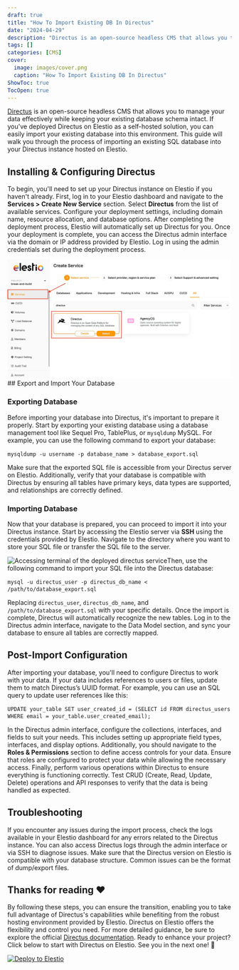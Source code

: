 ```yaml
---
draft: true
title: "How To Import Existing DB In Directus"
date: "2024-04-29"
description: "Directus is an open-source headless CMS that allows you to manage your data effectively while keeping your existing database schema intact. If you've deployed Directus on Elestio as a self-hosted solution, you can easily import your existing database into this environment. This guide will walk you through the"
tags: []
categories: [CMS]
cover:
  image: images/cover.png
  caption: "How To Import Existing DB In Directus"
ShowToc: true
TocOpen: true
---
```



[Directus](https://elest.io/open-source/directus?ref=blog.elest.io) is an open\-source headless CMS that allows you to manage your data effectively while keeping your existing database schema intact. If you've deployed Directus on Elestio as a self\-hosted solution, you can easily import your existing database into this environment. This guide will walk you through the process of importing an existing SQL database into your Directus instance hosted on Elestio.

## **Installing \& Configuring Directus**

To begin, you'll need to set up your Directus instance on Elestio if you haven't already. First, log in to your Elestio dashboard and navigate to the **Services \> Create New Service** section. Select **Directus** from the list of available services. Configure your deployment settings, including domain name, resource allocation, and database options. After completing the deployment process, Elestio will automatically set up Directus for you. Once your deployment is complete, you can access the Directus admin interface via the domain or IP address provided by Elestio. Log in using the admin credentials set during the deployment process.

![Deploying Directus service on Elestio](images/Screenshot-2024-08-09-at-12.02.36-PM.jpg)## Export and Import Your Database

### Exporting Database

Before importing your database into Directus, it's important to prepare it properly. Start by exporting your existing database using a database management tool like Sequel Pro, TablePlus, or `mysqldump` MySQL. For example, you can use the following command to export your database: 


```
mysqldump -u username -p database_name > database_export.sql
```
 Make sure that the exported SQL file is accessible from your Directus server on Elestio. Additionally, verify that your database is compatible with Directus by ensuring all tables have primary keys, data types are supported, and relationships are correctly defined.

### Importing Database

Now that your database is prepared, you can proceed to import it into your Directus instance. Start by accessing the Elestio server via **SSH** using the credentials provided by Elestio. Navigate to the directory where you want to store your SQL file or transfer the SQL file to the server. 

![Accessing terminal of the deployed directus service](https://blog.elest.io/content/images/2024/08/Screenshot-2024-08-08-at-8.15.27-PM.jpg)Then, use the following command to import your SQL file into the Directus database: 


```
mysql -u directus_user -p directus_db_name < /path/to/database_export.sql
```
 Replacing `directus_user`, `directus_db_name`, and `/path/to/database_export.sql` with your specific details. Once the import is complete, Directus will automatically recognize the new tables. Log in to the Directus admin interface, navigate to the Data Model section, and sync your database to ensure all tables are correctly mapped.

## **Post\-Import Configuration**

After importing your database, you'll need to configure Directus to work with your data. If your data includes references to users or files, update them to match Directus’s UUID format. For example, you can use an SQL query to update user references like this: 


```
UPDATE your_table SET user_created_id = (SELECT id FROM directus_users WHERE email = your_table.user_created_email);
```
 In the Directus admin interface, configure the collections, interfaces, and fields to suit your needs. This includes setting up appropriate field types, interfaces, and display options. Additionally, you should navigate to the **Roles \& Permissions** section to define access controls for your data. Ensure that roles are configured to protect your data while allowing the necessary access. Finally, perform various operations within Directus to ensure everything is functioning correctly. Test CRUD (Create, Read, Update, Delete) operations and API responses to verify that the data is being handled as expected.

## **Troubleshooting**

If you encounter any issues during the import process, check the logs available in your Elestio dashboard for any errors related to the Directus instance. You can also access Directus logs through the admin interface or via SSH to diagnose issues. Make sure that the Directus version on Elestio is compatible with your database structure. Common issues can be the format of dump/export files.

## **Thanks for reading ❤️**

By following these steps, you can ensure the transition, enabling you to take full advantage of Directus's capabilities while benefiting from the robust hosting environment provided by Elestio. Directus on Elestio offers the flexibility and control you need. For more detailed guidance, be sure to explore the official [Directus documentation](https://docs.directus.io/?ref=blog.elest.io). Ready to enhance your project? Click below to start with Directus on Elestio. See you in the next one! 👋




[![Deploy to Elestio](https://elest.io/images/logos/deploy-to-elestio-btn.png)](https://elest.io/open-source/directus?ref=blog.elest.io)



